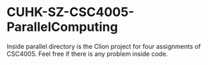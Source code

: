 # CUHK-SZ-CSC4005-ParallelComputing

Inside parallel directory is the Clion project for four assignments of CSC4005. Feel free if there is any problem inside code.


